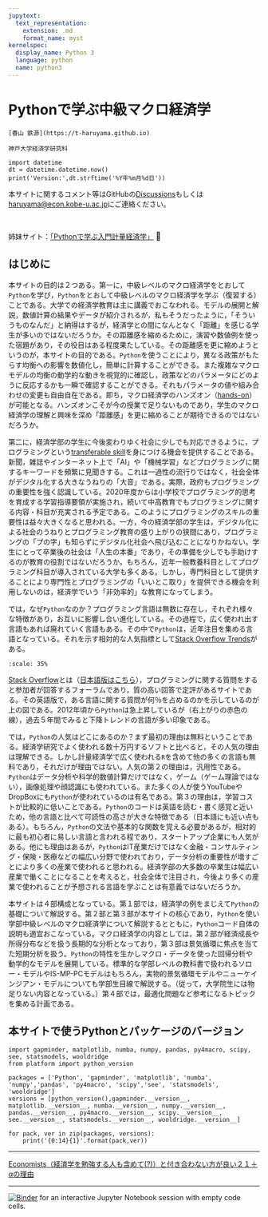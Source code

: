 ```yaml
---
jupytext:
  text_representation:
    extension: .md
    format_name: myst
kernelspec:
  display_name: Python 3
  language: python
  name: python3
---
```


# Pythonで学ぶ中級マクロ経済学

```{epigraph}
[春山 鉄源](https://t-haruyama.github.io)

神戸大学経済学研究科
```

```{code-cell} python3
import datetime
dt = datetime.datetime.now()
print('Version:',dt.strftime('%Y年%m月%d日'))
```

<!---
%H:%M:%S
dt = datetime.datetime.now()
dt = datetime.datetime.today()
-->

本サイトに関するコメント等はGitHubの[Discussions](https://github.com/Py4Macro/py4macro.github.io/discussions)もしくは<haruyama@econ.kobe-u.ac.jp>にご連絡ください。

<br>

姉妹サイト：[「Pythonで学ぶ入門計量経済学」](https://py4etrics.github.io) <font size="+0">🐍</font>


## はじめに

本サイトの目的は２つある。第一に，中級レベルのマクロ経済学をとおして`Python`を学び，`Python`をとおして中級レベルのマクロ経済学を学ぶ（復習する）ことである。大学での経済学教育は主に講義でおこなわれる。モデルの展開と解説，数値計算の結果やデータが紹介されるが，私もそうだったように，「そういうものなんだ」と納得はするが，経済学との間になんとなく「距離」を感じる学生が多いのではないだろうか。その距離感を縮めるために，演習や数値例を使った宿題があり，その役目はある程度果たしている。その距離感を更に縮めようというのが，本サイトの目的である。`Python`を使うことにより，異なる政策がもたらす均衡への影響を数値化し，簡単に計算することができる。また複雑なマクロモデルの均衡の動学的な動きを視覚的に確認し，政策などのパラメータにどのように反応するかも一瞬で確認することができる。それもパラメータの値や組み合わせの変更も自由自在である。即ち，マクロ経済学のハンズオン（[hands-on](https://eow.alc.co.jp/search?q=hands-on)）が可能となる。ハンズオンこそが今の授業で足りないものであり，学生のマクロ経済学の理解と興味を深め「距離感」を更に縮めることが期待できるのではないだろうか。

第二に，経済学部の学生に今後変わりゆく社会に少しでも対応できるように，プログラミングという[transferable skill](https://www.google.co.jp/search?q=transferable+skills&spell=1&sa=X&ved=2ahUKEwj68fqc7LPwAhWKfd4KHT_xC64QBSgAegQIARA1&biw=1440&bih=767)を身につける機会を提供することである。新聞，雑誌やインターネット上で「AI」や「機械学習」などプログラミングに関するキーワードを頻繁に見聞きする。これは一過性の流行りではなく，社会全体がデジタル化する大きなうねりの「大音」である。実際，政府もプログラミングの重要性を強く認識している。2020年度からは小学校でプログラミング的思考を育成する学習指導要領が実施され，続いて中高教育でもプログラミングに関する内容・科目が充実される予定である。このようにプログラミングのスキルの重要性は益々大きくなると思われる。一方，今の経済学部の学生は，デジタル化による社会のうねりとプログラミング教育の盛り上がりの狭間にあり，プログラミングの「プの字」も知らずにデジタル化社会へ飛び込むことになりかねない。学生にとって卒業後の社会は「人生の本番」であり，その準備を少しでも手助けするのが教育の役割ではないだろうか。もちろん，近年一般教養科目としてプログラミング科目が導入されている大学も多くある。しかし，専門科目として提供することにより専門性とプログラミングの「いいとこ取り」を提供できる機会を利用しないのは，経済学でいう「非効率的」な教育になってしまう。

では，なぜ`Python`なのか？プログラミング言語は無数に存在し，それぞれ様々な特徴があり，お互いに影響し合い進化している。その過程で，広く使われ出す言語もあれば廃れていく言語もある。その中で`Python`は，近年注目を集める言語となっている。それを示す相対的な人気指標として[Stack Overflow Trends]( https://insights.stackoverflow.com/trends?tags=java%2Cc%2Cc%2B%2B%2Cpython%2Cc%23%2Cvb.net%2Cjavascript%2Cassembly%2Cphp%2Cperl%2Cruby%2Cvb%2Cswift%2Cr%2Cobjective-c)がある。
```{figure} /images/many_languages.png
:scale: 35%
```
[Stack Overflow](https://stackoverflow.com)とは（[日本語版はこちら](https://ja.stackoverflow.com)），プログラミングに関する質問をすると参加者が回答するフォーラムであり，質の高い回答で定評があるサイトである。その英語版で，ある言語に関する質問が何％を占めるのかを示しているのが上の図である。2012年頃から`Python`は急上昇しているが（右上がりの赤色の線），過去５年間でみると下降トレンドの言語が多い印象である。

では，`Python`の人気はどこにあるのか？まず最初の理由は無料ということである。経済学研究でよく使われる数十万円するソフトと比べると，その人気の理由は理解できる。しかし計量経済学で広く使われる`R`を含めて他の多くの言語も無料であり，それだけが理由ではない。人気の第２の理由は，汎用性である。`Python`はデータ分析や科学的数値計算だけではなく，ゲーム（ゲーム理論ではない），画像処理や顔認識にも使われている。また多くの人が使うYouTubeやDropBoxにも`Python`が使われているのは有名である。第３の理由は，学習コストが比較的に低いことである。`Python`のコードは英語を読む・書く感覚と近いため，他の言語と比べて可読性の高さが大きな特徴である（日本語にも近い点もある）。もちろん，`Python`の文法や基本的な関数を覚える必要があるが，相対的に最も初心者に易しい言語と言われる程であり，スタートアップ企業にも人気がある。他にも理由はあるが，`Python`はIT産業だけではなく金融・コンサルティング・保険・医療などの幅広い分野で使われており，データ分析の重要性が増すごとにより多くの産業で使われると思われる。経済学部の大多数の卒業生は幅広い産業で働くことになることを考えると，社会全体で注目され，今後より多くの産業で使われることが予想される言語を学ぶことは有意義ではないだろうか。

本サイトは４部構成となっている。第１部では，経済学の例をまじえて`Python`の基礎について解説する。第２部と第３部が本サイトの核心であり，`Python`を使い学部中級レベルのマクロ経済学について解説するとともに，`Python`コード自体の説明も適宜おこなっている。マクロ経済学の内容としては，第２部が経済成長や所得分布などを扱う長期的な分析となっており，第３部は景気循環に焦点を当てた短期分析を扱う。`Python`の特性を生かしマクロ・データを使った回帰分析や動学的なモデルを展開している。標準的な学部レベルの教科書で扱われるソロー・モデルやIS-MP-PCモデルはもちろん，実物的景気循環モデルやニューケインジアン・モデルについても学部生目線で解説する。（従って，大学院生には物足りない内容となっている。）第４部では，最適化問題など参考になるトピックを集める計画である。

## 本サイトで使うPythonとパッケージのバージョン
```{code-cell} python3
import gapminder, matplotlib, numba, numpy, pandas, py4macro, scipy, see, statsmodels, wooldridge
from platform import python_version

packages = ['Python', 'gapminder', 'matplotlib', 'numba', 'numpy','pandas', 'py4macro', 'scipy','see', 'statsmodels', 'wooldridge']
versions = [python_version(),gapminder.__version__, matplotlib.__version__, numba.__version__, numpy.__version__, pandas.__version__, py4macro.__version__, scipy.__version__, see.__version__, statsmodels.__version__, wooldridge.__version__]

for pack, ver in zip(packages, versions):
    print('{0:14}{1}'.format(pack,ver))
```

---

[Economists（経済学を勉強する人も含めて(?)）と付き合わない方が良い２１＋$\alpha$の理由]( http://inesad.edu.bo/developmentroast/2012/10/21-reasons-why-you-should-never-date-an-economist/)

---

[![Binder](https://mybinder.org/badge_logo.svg)](https://mybinder.org/v2/gh/Haruyama-KobeU/for_binder/main?filepath=for_binder.ipynb) for an interactive Jupyter Notebook session with empty code cells.
